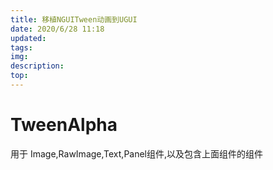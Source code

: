 ```yaml
---
title: 移植NGUITween动画到UGUI
date: 2020/6/28 11:18
updated: 
tags:
img: 
description:
top: 
---
```


# TweenAlpha
用于 Image,RawImage,Text,Panel组件,以及包含上面组件的组件
